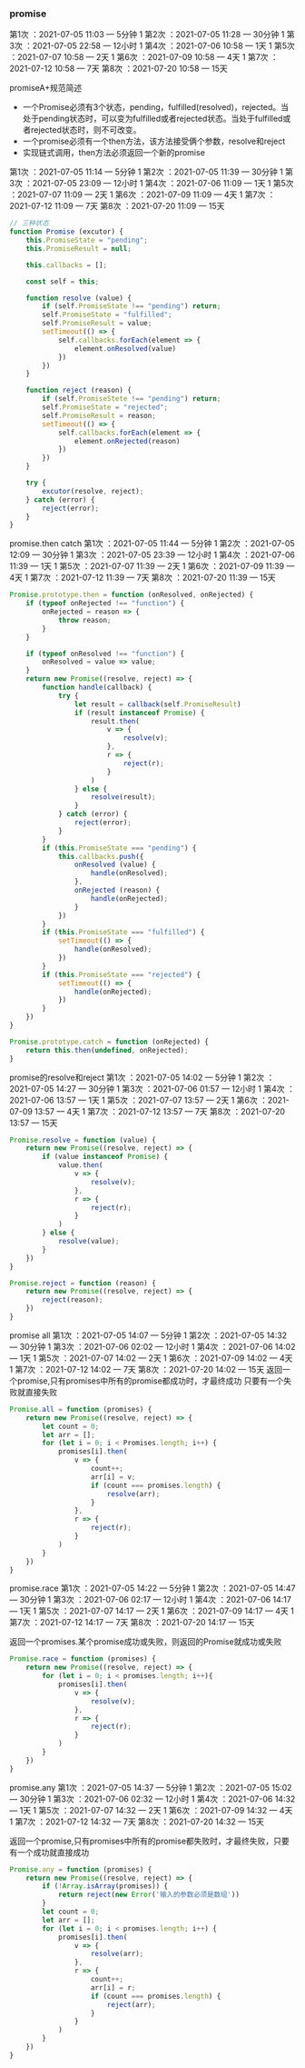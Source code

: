 ### promise
第1次 ：2021-07-05 11:03 — 5分钟   1
第2次 ：2021-07-05 11:28 — 30分钟  1
第3次 ：2021-07-05 22:58 — 12小时  1
第4次 ：2021-07-06 10:58 — 1天   1
第5次 ：2021-07-07 10:58 — 2天  1
第6次 ：2021-07-09 10:58 — 4天  1
第7次 ：2021-07-12 10:58 — 7天
第8次 ：2021-07-20 10:58 — 15天

promiseA+规范简述
* 一个Promise必须有3个状态，pending，fulfilled(resolved)，rejected。当处于pending状态时，可以变为fulfilled或者rejected状态。当处于fulfilled或者rejected状态时，则不可改变。
* 一个promise必须有一个then方法，该方法接受俩个参数，resolve和reject
* 实现链式调用，then方法必须返回一个新的promise


第1次 ：2021-07-05 11:14 — 5分钟   1
第2次 ：2021-07-05 11:39 — 30分钟   1
第3次 ：2021-07-05 23:09 — 12小时   1
第4次 ：2021-07-06 11:09 — 1天   1
第5次 ：2021-07-07 11:09 — 2天   1
第6次 ：2021-07-09 11:09 — 4天  1
第7次 ：2021-07-12 11:09 — 7天
第8次 ：2021-07-20 11:09 — 15天

```JavaScript
// 三种状态
function Promise (excutor) {
    this.PromiseState = "pending";
    this.PromiseResult = null;

    this.callbacks = [];

    const self = this;

    function resolve (value) {
        if (self.PromiseState !== "pending") return;
        self.PromiseState = "fulfilled";
        self.PromiseResult = value;
        setTimeout(() => {
            self.callbacks.forEach(element => {
                element.onResolved(value)
            })
        })
    }

    function reject (reason) {
        if (self.PromiseStete !== "pending") return;
        self.PromiseState = "rejected";
        self.PromiseResult = reason;
        setTimeout(() => {
            self.callbacks.forEach(element => {
                element.onRejected(reason)
            })
        })
    }

    try {
        excutor(resolve, reject);
    } catch (error) {
        reject(error);
    }
}
```

promise.then catch
第1次 ：2021-07-05 11:44 — 5分钟   1
第2次 ：2021-07-05 12:09 — 30分钟  1
第3次 ：2021-07-05 23:39 — 12小时  1
第4次 ：2021-07-06 11:39 — 1天   1
第5次 ：2021-07-07 11:39 — 2天  1
第6次 ：2021-07-09 11:39 — 4天  1
第7次 ：2021-07-12 11:39 — 7天
第8次 ：2021-07-20 11:39 — 15天

```JavaScript
Promise.prototype.then = function (onResolved, onRejected) {
    if (typeof onRejected !== "function") {
        onRejected = reason => {
            throw reason;
        }
    }

    if (typeof onResolved !== "function") {
        onResolved = value => value;
    }
    return new Promise((resolve, reject) => {
        function handle(callback) {
            try {
                let result = callback(self.PromiseResult)
                if (result instanceof Promise) {
                    result.then(
                        v => {
                            resolve(v);
                        },
                        r => {
                            reject(r);
                        }
                    )
                } else {
                    resolve(result);
                }
            } catch (error) {
                reject(error);
            }
        }
        if (this.PromiseState === "pending") {
            this.callbacks.push({
                onResolved (value) {
                    handle(onResolved);
                },
                onRejected (reason) {
                    handle(onRejected);
                }
            })
        }
        if (this.PromiseState === "fulfilled") {
            setTimeout(() => {
                handle(onResolved);
            })
        }
        if (this.PromiseState === "rejected") {
            setTimeout(() => {
                handle(onRejected);
            })
        }
    })
}

Promise.prototype.catch = function (onRejected) {
    return this.then(undefined, onRejected);
}
```

promise的resolve和reject
第1次 ：2021-07-05 14:02 — 5分钟   1
第2次 ：2021-07-05 14:27 — 30分钟  1
第3次 ：2021-07-06 01:57 — 12小时  1
第4次 ：2021-07-06 13:57 — 1天  1
第5次 ：2021-07-07 13:57 — 2天  1
第6次 ：2021-07-09 13:57 — 4天  1
第7次 ：2021-07-12 13:57 — 7天
第8次 ：2021-07-20 13:57 — 15天

```JavaScript
Promise.resolve = function (value) {
    return new Promise((resolve, reject) => {
        if (value instanceof Promise) {
            value.then(
                v => {
                    resolve(v);
                },
                r => {
                    reject(r);
                }
            )
        } else {
            resolve(value);
        }
    })
}

Promise.reject = function (reason) {
    return new Promise((resolve, reject) => {
        reject(reason);
    })
}

```

promise all
第1次 ：2021-07-05 14:07 — 5分钟   1
第2次 ：2021-07-05 14:32 — 30分钟  1
第3次 ：2021-07-06 02:02 — 12小时  1
第4次 ：2021-07-06 14:02 — 1天   1
第5次 ：2021-07-07 14:02 — 2天   1
第6次 ：2021-07-09 14:02 — 4天  1
第7次 ：2021-07-12 14:02 — 7天
第8次 ：2021-07-20 14:02 — 15天
返回一个promise,只有promises中所有的promise都成功时，才最终成功
只要有一个失败就直接失败
```JavaScript
Promise.all = function (promises) {
    return new Promise((resolve, reject) => {
        let count = 0;
        let arr = [];
        for (let i = 0; i < Promises.length; i++) {
            promises[i].then(
                v => {
                    count++;
                    arr[i] = v;
                    if (count === promises.length) {
                        resolve(arr);
                    }
                },
                r => {
                    reject(r);
                }
            )
        }
    })
}
```

promise.race
第1次 ：2021-07-05 14:22 — 5分钟  1
第2次 ：2021-07-05 14:47 — 30分钟  1
第3次 ：2021-07-06 02:17 — 12小时  1
第4次 ：2021-07-06 14:17 — 1天  1
第5次 ：2021-07-07 14:17 — 2天  1
第6次 ：2021-07-09 14:17 — 4天  1
第7次 ：2021-07-12 14:17 — 7天
第8次 ：2021-07-20 14:17 — 15天

返回一个promises.某个promise成功或失败，则返回的Promise就成功或失败
```JavaScript
Promise.race = function (promises) {
    return new Promise((resolve, reject) => {
        for (let i = 0; i < promises.length; i++){
            promises[i].then(
                v => {
                    resolve(v);
                },
                r => {
                    reject(r);
                }
            )
        }
    })
}
```

promise.any
第1次 ：2021-07-05 14:37 — 5分钟  1
第2次 ：2021-07-05 15:02 — 30分钟  1
第3次 ：2021-07-06 02:32 — 12小时  1
第4次 ：2021-07-06 14:32 — 1天   1
第5次 ：2021-07-07 14:32 — 2天  1
第6次 ：2021-07-09 14:32 — 4天  1
第7次 ：2021-07-12 14:32 — 7天
第8次 ：2021-07-20 14:32 — 15天

返回一个promise,只有promises中所有的promise都失败时，才最终失败，只要有一个成功就直接成功
```JavaScript
Promise.any = function (promises) {
    return new Promise((resolve, reject) => {
        if (!Array.isArray(promises)) {
            return reject(new Error('输入的参数必须是数组'))
        }
        let count = 0;
        let arr = [];
        for (let i = 0; i < promises.length; i++) {
            promises[i].then(
                v => {
                    resolve(arr);
                },
                r => {
                    count++;
                    arr[i] = r;
                    if (count === promises.length) {
                        reject(arr);
                    }
                }
            )
        }
    })
}

```

